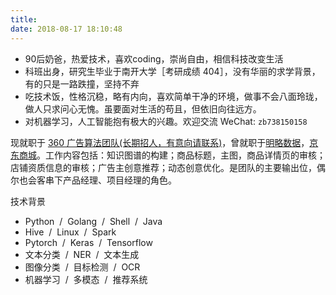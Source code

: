 ```yaml
---
title: 
date: 2018-08-17 18:10:48
---
```


* 90后奶爸，热爱技术，喜欢coding，崇尚自由，相信科技改变生活
* 科班出身，研究生毕业于南开大学［考研成绩 404］，没有华丽的求学背景，有的只是一路跌撞，坚持不弃
* 吃技术饭，性格沉稳，略有内向，喜欢简单干净的环境，做事不会八面玲珑，做人只求问心无愧。虽要面对生活的苟且，但依旧向往远方。
* 对机器学习，人工智能抱有极大的兴趣。欢迎交流 WeChat: `zb738150158`

现就职于 [360 广告算法团队(长期招人，有意向请联系)](https://e.360.cn/)，曾就职于[明略数据](https://www.mininglamp.com/)，[京东商城](https://jd.com/)。工作内容包括：知识图谱的构建；商品标题，主图，商品详情页的审核；店铺资质信息的审核；广告主创意推荐；动态创意优化。是团队的主要输出位，偶尔也会客串下产品经理、项目经理的角色。

技术背景
- Python &nbsp;/&nbsp; Golang &nbsp;/&nbsp; Shell &nbsp;/&nbsp; Java
- Hive &nbsp;/&nbsp; Linux &nbsp;/&nbsp; Spark
- Pytorch &nbsp;/&nbsp; Keras &nbsp;/&nbsp; Tensorflow
- 文本分类 &nbsp;/&nbsp; NER &nbsp;/&nbsp; 文本生成
- 图像分类 &nbsp;/&nbsp; 目标检测 &nbsp;/&nbsp; OCR
- 机器学习 &nbsp;/&nbsp; 多模态 &nbsp;/&nbsp;  推荐系统





